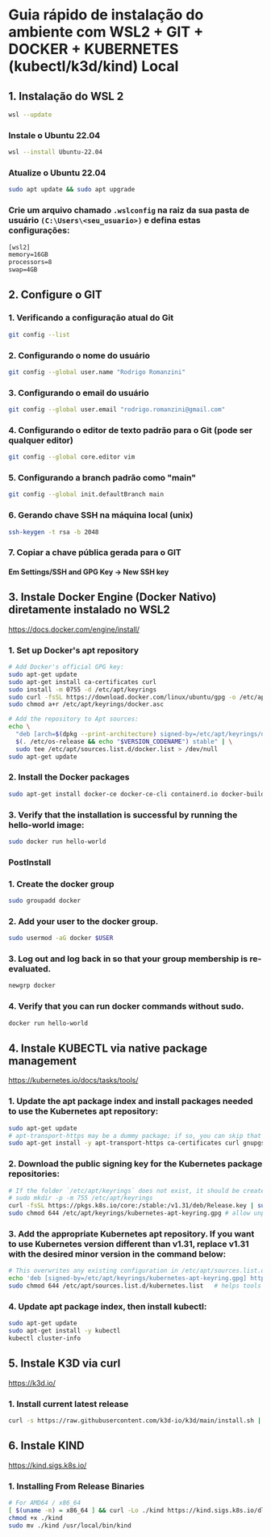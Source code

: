 # Guia rápido de instalação do ambiente com WSL2 + GIT + DOCKER + KUBERNETES (kubectl/k3d/kind) Local

## 1. Instalação do WSL 2
``` bash
wsl --update
```

### Instale o Ubuntu 22.04
```bash
wsl --install Ubuntu-22.04
```

### Atualize o Ubuntu 22.04
```bash
sudo apt update && sudo apt upgrade 
```

### Crie um arquivo chamado `.wslconfig` na raiz da sua pasta de usuário `(C:\Users\<seu_usuario>)` e defina estas configurações:
```txt
[wsl2]
memory=16GB
processors=8
swap=4GB
```

## 2. Configure o GIT 
### 1. Verificando a configuração atual do Git 
```bash
git config --list 
```
### 2. Configurando o nome do usuário 
```bash
git config --global user.name "Rodrigo Romanzini" 
```
### 3. Configurando o email do usuário  
```bash
git config --global user.email "rodrigo.romanzini@gmail.com" 
```
### 4. Configurando o editor de texto padrão para o Git (pode ser qualquer editor)   
```bash
git config --global core.editor vim
```
### 5. Configurando a branch padrão como "main"    
```bash
git config --global init.defaultBranch main 
```
### 6. Gerando chave SSH na máquina local (unix)    
```bash
ssh-keygen -t rsa -b 2048 
```
### 7. Copiar a chave pública gerada para o GIT
#### Em Settings/SSH and GPG Key -> New SSH key 


## 3. Instale Docker Engine (Docker Nativo) diretamente instalado no WSL2
https://docs.docker.com/engine/install/

### 1. Set up Docker's apt repository
```bash
# Add Docker's official GPG key:
sudo apt-get update
sudo apt-get install ca-certificates curl
sudo install -m 0755 -d /etc/apt/keyrings
sudo curl -fsSL https://download.docker.com/linux/ubuntu/gpg -o /etc/apt/keyrings/docker.asc
sudo chmod a+r /etc/apt/keyrings/docker.asc

# Add the repository to Apt sources:
echo \
  "deb [arch=$(dpkg --print-architecture) signed-by=/etc/apt/keyrings/docker.asc] https://download.docker.com/linux/ubuntu \
  $(. /etc/os-release && echo "$VERSION_CODENAME") stable" | \
  sudo tee /etc/apt/sources.list.d/docker.list > /dev/null
sudo apt-get update 
```

### 2. Install the Docker packages
```bash
sudo apt-get install docker-ce docker-ce-cli containerd.io docker-buildx-plugin docker-compose-plugin
```

### 3. Verify that the installation is successful by running the hello-world image:
```bash
sudo docker run hello-world
```

### PostInstall

### 1. Create the docker group
```bash
sudo groupadd docker
```

### 2. Add your user to the docker group.
```bash
sudo usermod -aG docker $USER
```

### 3. Log out and log back in so that your group membership is re-evaluated.
```bash
newgrp docker
```

### 4. Verify that you can run docker commands without sudo.
```bash
docker run hello-world
```

## 4. Instale KUBECTL via native package management
https://kubernetes.io/docs/tasks/tools/

### 1. Update the apt package index and install packages needed to use the Kubernetes apt repository:
```bash
sudo apt-get update
# apt-transport-https may be a dummy package; if so, you can skip that package
sudo apt-get install -y apt-transport-https ca-certificates curl gnupgs
```
### 2. Download the public signing key for the Kubernetes package repositories:
```bash
# If the folder `/etc/apt/keyrings` does not exist, it should be created before the curl command, read the note below.
# sudo mkdir -p -m 755 /etc/apt/keyrings
curl -fsSL https://pkgs.k8s.io/core:/stable:/v1.31/deb/Release.key | sudo gpg --dearmor -o /etc/apt/keyrings/kubernetes-apt-keyring.gpg
sudo chmod 644 /etc/apt/keyrings/kubernetes-apt-keyring.gpg # allow unprivileged APT programs to read this keyring
```
### 3. Add the appropriate Kubernetes apt repository. If you want to use Kubernetes version different than v1.31, replace v1.31 with the desired minor version in the command below:
```bash
# This overwrites any existing configuration in /etc/apt/sources.list.d/kubernetes.list
echo 'deb [signed-by=/etc/apt/keyrings/kubernetes-apt-keyring.gpg] https://pkgs.k8s.io/core:/stable:/v1.31/deb/ /' | sudo tee /etc/apt/sources.list.d/kubernetes.list
sudo chmod 644 /etc/apt/sources.list.d/kubernetes.list   # helps tools such as command-not-found to work correctly
```
### 4. Update apt package index, then install kubectl:
```bash
sudo apt-get update
sudo apt-get install -y kubectl
kubectl cluster-info
```

## 5. Instale K3D via curl
https://k3d.io/

### 1. Install current latest release
```bash
curl -s https://raw.githubusercontent.com/k3d-io/k3d/main/install.sh | TAG=v5.0.0 bash
```

## 6. Instale KIND
https://kind.sigs.k8s.io/

### 1. Installing From Release Binaries
```bash
# For AMD64 / x86_64
[ $(uname -m) = x86_64 ] && curl -Lo ./kind https://kind.sigs.k8s.io/dl/v0.25.0/kind-linux-amd64
chmod +x ./kind
sudo mv ./kind /usr/local/bin/kind
```
